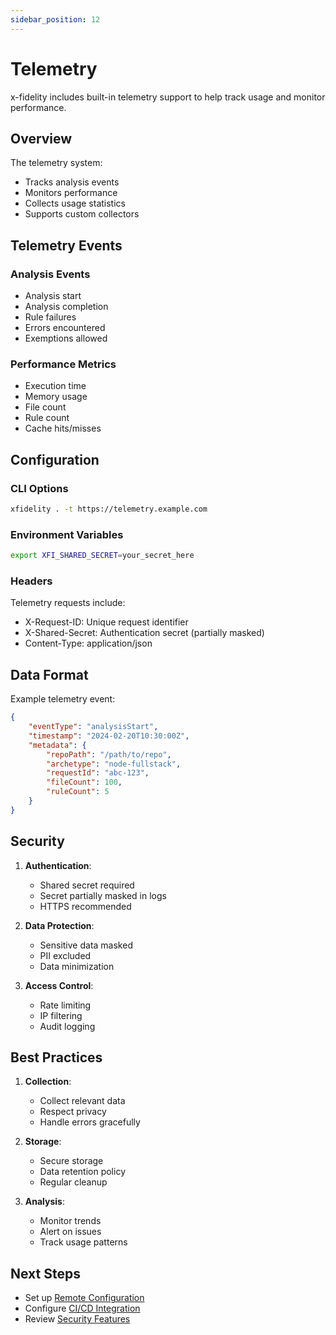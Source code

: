 ```yaml
---
sidebar_position: 12
---
```


# Telemetry

x-fidelity includes built-in telemetry support to help track usage and monitor performance.

## Overview

The telemetry system:
- Tracks analysis events
- Monitors performance
- Collects usage statistics
- Supports custom collectors

## Telemetry Events

### Analysis Events

- Analysis start
- Analysis completion
- Rule failures
- Errors encountered
- Exemptions allowed

### Performance Metrics

- Execution time
- Memory usage
- File count
- Rule count
- Cache hits/misses

## Configuration

### CLI Options

```bash
xfidelity . -t https://telemetry.example.com
```

### Environment Variables

```bash
export XFI_SHARED_SECRET=your_secret_here
```

### Headers

Telemetry requests include:
- X-Request-ID: Unique request identifier
- X-Shared-Secret: Authentication secret (partially masked)
- Content-Type: application/json

## Data Format

Example telemetry event:
```json
{
    "eventType": "analysisStart",
    "timestamp": "2024-02-20T10:30:00Z",
    "metadata": {
        "repoPath": "/path/to/repo",
        "archetype": "node-fullstack",
        "requestId": "abc-123",
        "fileCount": 100,
        "ruleCount": 5
    }
}
```

## Security

1. **Authentication**:
   - Shared secret required
   - Secret partially masked in logs
   - HTTPS recommended

2. **Data Protection**:
   - Sensitive data masked
   - PII excluded
   - Data minimization

3. **Access Control**:
   - Rate limiting
   - IP filtering
   - Audit logging

## Best Practices

1. **Collection**:
   - Collect relevant data
   - Respect privacy
   - Handle errors gracefully

2. **Storage**:
   - Secure storage
   - Data retention policy
   - Regular cleanup

3. **Analysis**:
   - Monitor trends
   - Alert on issues
   - Track usage patterns

## Next Steps

- Set up [Remote Configuration](remote-configuration)
- Configure [CI/CD Integration](ci-cd/overview)
- Review [Security Features](security)
